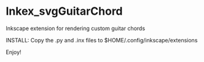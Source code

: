 Inkex_svgGuitarChord
====================

Inkscape extension for rendering custom guitar chords

INSTALL:
Copy the .py and .inx files to $HOME/.config/inkscape/extensions

Enjoy!
